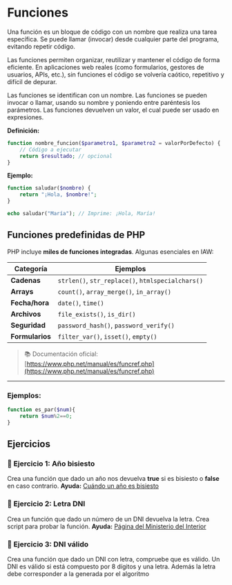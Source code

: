 # Funciones
Una función es un bloque de código con un nombre que realiza una tarea específica. Se puede llamar (invocar) desde cualquier parte del programa, evitando repetir código.

Las funciones permiten organizar, reutilizar y mantener el código de forma eficiente. En aplicaciones web reales (como formularios, gestores de usuarios, APIs, etc.), sin funciones el código se volvería caótico, repetitivo y difícil de depurar.

Las funciones se identifican con un nombre. Las funciones se pueden invocar o llamar, usando su nombre y poniendo entre paréntesis los parámetros. Las funciones devuelven un valor, el cual puede ser usado en expresiones.

**Definición:**
```php
function nombre_funcion($parametro1, $parametro2 = valorPorDefecto) {
    // Código a ejecutar
    return $resultado; // opcional
}
```

**Ejemplo:**
```php
function saludar($nombre) {
    return "¡Hola, $nombre!";
}

echo saludar("María"); // Imprime: ¡Hola, María!
```

## Funciones predefinidas de PHP
PHP incluye **miles de funciones integradas**. Algunas esenciales en IAW:

| Categoría | Ejemplos |
|---------|--------|
| **Cadenas** | `strlen()`, `str_replace()`, `htmlspecialchars()` |
| **Arrays** | `count()`, `array_merge()`, `in_array()` |
| **Fecha/hora** | `date()`, `time()` |
| **Archivos** | `file_exists()`, `is_dir()` |
| **Seguridad** | `password_hash()`, `password_verify()` |
| **Formularios** | `filter_var()`, `isset()`, `empty()` |

> 📚 Documentación oficial: [https://www.php.net/manual/es/funcref.php](https://www.php.net/manual/es/funcref.php)

---

### Ejemplos:
```php
function es_par($num){
    return $num%2==0;
}
```

## Ejercicios

### 📌 Ejercicio 1: Año bisiesto

Crea una función que dado un año nos devuelva **true** si es bisiesto o **false** en caso contrario. 
**Ayuda:** [Cuándo un año es bisiesto](https://es.wikipedia.org/wiki/A%C3%B1o_bisiesto#Algoritmo_computacional)

### 📌 Ejercicio 2: Letra DNI
Crea un función que dado un número de un DNI devuelva la letra. Crea script para probar la función. 
**Ayuda:** [Página del Ministerio del Interior](https://www.interior.gob.es/opencms/es/servicios-al-ciudadano/tramites-y-gestiones/dni/calculo-del-digito-de-control-del-nif-nie/)

### 📌 Ejercicio 3: DNI válido
Crea una función que dado un DNI con letra, compruebe que es válido.
Un DNI es válido si está compuesto por 8 dígitos y una letra. Además la letra debe corresponder a la generada por el algoritmo

